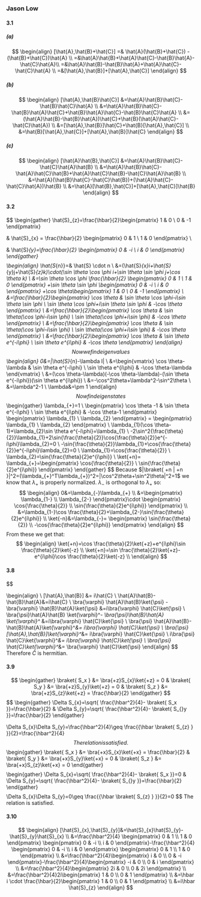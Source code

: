 ### Jason Low

####  3.1
##### (a)
$$
\begin{align}
[\hat{A},\hat{B}+\hat{C}]
=& \hat{A}(\hat{B}+\hat{C}) - (\hat{B}+\hat{C})\hat{A}  \\ =&\hat{A}\hat{B}+\hat{A}\hat{C}-\hat{B}\hat{A}-\hat{C}\hat{A}\\
=&\hat{A}\hat{B}-\hat{B}\hat{A}+\hat{A}\hat{C}-\hat{C}\hat{A} \\
=&[\hat{A},\hat{B}]+[\hat{A},\hat{C}]
\end{align}
$$
##### (b)
$$
\begin{align}
[\hat{A},\hat{B}\hat{C}]
&=\hat{A}\hat{B}\hat{C}-\hat{B}\hat{C}\hat{A} \\
&=\hat{A}\hat{B}\hat{C}-\hat{B}\hat{A}\hat{C}+\hat{B}\hat{A}\hat{C}-\hat{B}\hat{C}\hat{A} \\
&=(\hat{A}\hat{B}-\hat{B}\hat{A})\hat{C}+\hat{B}(\hat{A}\hat{C}-\hat{C}\hat{A}) \\
&=[\hat{A},\hat{B}]\hat{C}+\hat{B}[\hat{A},\hat{C}] \\
&=\hat{B}[\hat{A},\hat{C}]+[\hat{A},\hat{B}]\hat{C}
\end{align}
$$
##### (c)
$$
\begin{align}
[\hat{A}\hat{B},\hat{C}] 
&=\hat{A}\hat{B}\hat{C}-\hat{C}\hat{A}\hat{B} \\
&=\hat{A}\hat{B}\hat{C}-\hat{A}\hat{C}\hat{B}+\hat{A}\hat{C}\hat{B}-\hat{C}\hat{A}\hat{B} \\
&=\hat{A}(\hat{B}\hat{C}-\hat{C}\hat{B})+(\hat{A}\hat{C}-\hat{C}\hat{A})\hat{B} \\
&=\hat{A}[\hat{B},\hat{C}]+[\hat{A},\hat{C}]\hat{B}
\end{align}
$$
#### 3.2
$$
\begin{gather}
\hat{S}_{z}=\frac{\hbar}{2}\begin{pmatrix}
1 & 0 \\
0 & -1
\end{pmatrix} 
  
& \hat{S}_{x} = \frac{\hbar}{2} \begin{pmatrix}
0 & 1 \\
1 & 0
\end{pmatrix} \

& \hat{S}_{y}=\frac{\hbar}{2} \begin{pmatrix}
0 & -i \\
i & 0
\end{pmatrix}
\end{gather}
$$
$$
\begin{align}
\hat{S_{n}}=& \hat{S} \cdot n \\
&=(\hat{S}_{x}i+\hat{S}_{y}j+\hat{S}_{z}k)\cdot(\sin \theta \cos \phi i+\sin \theta \sin \phi j+\cos \theta k) \\
&=\sin \theta \cos \phi \frac{\hbar}{2} \begin{pmatrix}
0 & 1 \\
1 & 0
\end{pmatrix} +\sin \theta \sin \phi \begin{pmatrix}
0 & -i \\
i & 0
\end{pmatrix} +\cos \theta\begin{pmatrix}
1 & 0 \\
0 & -1
\end{pmatrix}  \\
&=\frac{\hbar}{2}\begin{pmatrix}
\cos \theta & \sin \theta \cos \phi-i\sin \theta \sin \phi \\
\sin \theta \cos \phi+i\sin \theta \sin \phi & -\cos \theta
\end{pmatrix} \\
&=\frac{\hbar}{2}\begin{pmatrix}
\cos \theta & \sin \theta(\cos \phi-i\sin \phi) \\
\sin \theta(\cos \phi+i\sin \phi) & -\cos \theta
\end{pmatrix} \\
&=\frac{\hbar}{2}\begin{pmatrix}
\cos \theta & \sin \theta(\cos \phi-i\sin \phi) \\
\sin \theta(\cos \phi+i\sin \phi) & -\cos \theta
\end{pmatrix}  \\
&=\frac{\hbar}{2}\begin{pmatrix}
\cos \theta & \sin \theta e^{-i\phi} \\
\sin \theta e^{i\phi} & -\cos \theta
\end{pmatrix}
\end{align}
$$
Now we find eigenvalues
$$
\begin{align}
0&=|\hat{S}_{n}-\lambda I| \\
&=\begin{vmatrix}
\cos \theta-\lambda & \sin \theta e^{-i\phi} \\
\sin \theta e^{i\phi} & -\cos \theta-\lambda
\end{vmatrix}  \\
&=(\cos \theta-\lambda)(-\cos \theta-\lambda)-(\sin \theta e^{-i\phi})(\sin \theta e^{i\phi}) \\
&=-\cos^2\theta+\lambda^2-\sin^2\theta \\
&=\lambda^2-1 \\
\lambda&=\pm 1
\end{align}
$$
Now find eigenstates
$$
\begin{gather}
\lambda_{+}=1 \\
\begin{pmatrix}
\cos \theta -1 & \sin \theta e^{-i\phi} \\
\sin \theta e^{i\phi} & -\cos \theta-1
\end{pmatrix} \begin{pmatrix}
\lambda_{1} \\
\lambda_{2}
\end{pmatrix} = \begin{pmatrix}
\lambda_{1} \\
\lambda_{2}
\end{pmatrix} \\
\lambda_{1}(\cos \theta-1)+\lambda_{2}\sin \theta e^{-i\phi}=\lambda_{1} \\
-2\sin^2{\frac{\theta}{2}}\lambda_{1}+2\sin{\frac{\theta}{2}}\cos{\frac{\theta}{2}}e^{-i\phi}\lambda_{2}=0 \\
-\sin{\frac{\theta}{2}}\lambda_{1}+\cos{\frac{\theta}{2}}e^{-i\phi}\lambda_{2}=0 \\
\lambda_{1}=\cos{\frac{\theta}{2}} \\
\lambda_{2}=\sin{\frac{\theta}{2}e^{i\phi}} \\
\ket{+n}= \lambda_{+}=\begin{pmatrix}
\cos{\frac{\theta}{2}} \\
\sin{\frac{\theta}{2}e^{i\phi}}
\end{pmatrix}
\end{gather}
$$
Because $|\braket{ +n | +n }|^2=(\lambda_{+}^T\lambda_{+})^2=|\cos^2\theta+\sin^2\theta|^2=1$ we know that $\lambda_{+}$ is properly normalized.
$\lambda_{-}$ is orthogonal to $\lambda_{+}$ so:
$$
\begin{align}
0&=\lambda_{-}\lambda_{+} \\
&=\begin{pmatrix}
\lambda_{1-} \\
\lambda_{2-}
\end{pmatrix}\cdot \begin{pmatrix}
\cos{\frac{\theta}{2}} \\
\sin{\frac{\theta}{2}e^{i\phi}}
\end{pmatrix} \\
&=\lambda_{1-}\cos \frac{\theta}{2}+\lambda_{2-}\sin{\frac{\theta}{2}e^{i\phi}} \\ 
\ket{-n}&=\lambda_{-}= \begin{pmatrix}
\sin{\frac{\theta}{2}} \\
-\cos{\frac{\theta}{2}e^{i\phi}}
\end{pmatrix}
\end{align}
$$
From these we get that:
$$
\begin{align}
\ket{+n}=\cos \frac{\theta}{2}\ket{+z}+e^{i\phi}\sin \frac{\theta}{2}\ket{-z} \\
\ket{+n}=\sin \frac{\theta}{2}\ket{+z}-e^{i\phi}\cos \frac{\theta}{2}\ket{-z} \\
\end{align}
$$

#### 3.8
$$

\begin{align} \\
[\hat{A},\hat{B}] &= i\hat{C} \\
\hat{A}\hat{B}-\hat{B}\hat{A}&=i\hat{C} \\
\bra{\varphi} \hat{A}\hat{B}\ket{\psi}  - \bra{\varphi} \hat{B}\hat{A}\ket{\psi}  &=i\bra{\varphi} \hat{C}\ket{\psi}   \\
\bra{\psi}\hat{A}\hat{B} \ket{\varphi}^*- \bra{\psi}\hat{B}\hat{A} \ket{\varphi}^* &=i\bra{\varphi} \hat{C}\ket{\psi} \\
\bra{\psi} \hat{A}\hat{B}-\hat{B}\hat{A}\ket{\varphi}^*&= i\bra{\varphi} \hat{C}\ket{\psi} \\
\bra{\psi} [\hat{A},\hat{B}]\ket{\varphi}^*&= i\bra{\varphi} \hat{C}\ket{\psi} \\
i\bra{\psi} \hat{C}\ket{\varphi}^*&= i\bra{\varphi} \hat{C}\ket{\psi} 
 \\
\bra{\psi} \hat{C}\ket{\varphi}^*&= \bra{\varphi} \hat{C}\ket{\psi} 
\end{align}
$$
Therefore $\hat{C}$ is hermitian.

#### 3.9
$$
\begin{gather}
\braket{ S_x } &= \bra{+z}S_{x}\ket{+z} = 0 &
\braket{ S_y } &= \bra{+z}S_{y}\ket{+z} = 0  &
\braket{ S_z } &= \bra{+z}S_{z}\ket{+z} = \frac{\hbar}{2}
\end{gather}
$$
$$
\begin{gather}
\Delta S_{x}=\sqrt{ \frac{\hbar^2}{4}- \braket{ S_x }}=\frac{\hbar}{2} &
\Delta S_{y}=\sqrt{ \frac{\hbar^2}{4}- \braket{ S_{}y }}=\frac{\hbar}{2}
\end{gather}

$$
$$
\Delta S_{x}\Delta S_{y}=\frac{\hbar^2}{4}\geq \frac{{\hbar \braket{  S_{z} } }}{2}=\frac{\hbar^2}{4}
$$
The relation is satisfied.
$$
\begin{gather}
\braket{ S_x } &= \bra{+x}S_{x}\ket{+x} = \frac{\hbar}{2} &
\braket{ S_y } &= \bra{+x}S_{y}\ket{+x} = 0  &
\braket{ S_z } &= \bra{+x}S_{z}\ket{+x} = 0
\end{gather}
$$
$$
\begin{gather}
\Delta S_{x}=\sqrt{ \frac{\hbar^2}{4}- \braket{ S_x }}=0 &
\Delta S_{y}=\sqrt{ \frac{\hbar^2}{4}- \braket{ S_{}y }}=\frac{\hbar}{2}
\end{gather}
$$
$$
\Delta S_{x}\Delta S_{y}=0\geq \frac{{\hbar \braket{  S_{z} } }}{2}=0
$$
The relation is satisfied.

#### 3.10
$$
\begin{align}
[\hat{S}_{x},\hat{S}_{y}]&=\hat{S}_{x}\hat{S}_{y}-\hat{S}_{y}\hat{S}_{x} \\
&=\frac{\hbar^2}{4} \begin{pmatrix}
0 & 1 \\
1 & 0
\end{pmatrix} \begin{pmatrix}
0 & -i \\
i & 0
\end{pmatrix}-\frac{\hbar^2}{4} \begin{pmatrix}
0 & -i \\
i & 0
\end{pmatrix} \begin{pmatrix}
0 & 1 \\
1 & 0
\end{pmatrix} \\
&=\frac{\hbar^2}{4}\begin{pmatrix}
i & 0 \\
0 & -i
\end{pmatrix}-\frac{\hbar^2}{4}\begin{pmatrix}
-i & 0 \\
0 & i
\end{pmatrix} \\
&=\frac{\hbar^2}{4}\begin{pmatrix}
2i & 0  \\
0 & 2i
\end{pmatrix} \\
&=\frac{\hbar^2}{4}2i\begin{pmatrix}
1 & 0 \\
0 & 1
\end{pmatrix} \\
&=\hbar i \cdot \frac{\hbar}{2}\begin{pmatrix}
1 & 0 \\
0 & 1
\end{pmatrix} \\
&=i\hbar \hat{S}_{z}
\end{align}
$$
